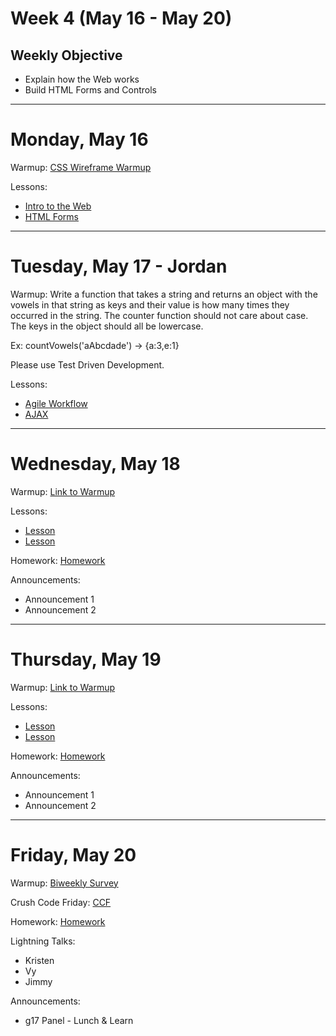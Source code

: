 # Week 4 (May 16 - May 20)
## Weekly Objective

- Explain how the Web works
- Build HTML Forms and Controls

---

# Monday, May 16

Warmup: [CSS Wireframe Warmup](https://github.com/gSchool/cssWireframeWarmup)

Lessons:
- [Intro to the Web](https://workbook.galvanize.com/cohorts/68/articles/3111)
- [HTML Forms](https://workbook.galvanize.com/cohorts/68/articles/3067)


---

# Tuesday, May 17 - Jordan

Warmup:
Write a function that takes a string and returns an object with the vowels in that string as keys and their value is how many times they occurred in the string. The counter function should not care about case. The keys in the object should all be lowercase.

 Ex: countVowels('aAbcdade') -> {a:3,e:1}

Please use Test Driven Development.

Lessons:
- [Agile Workflow](https://coursework.galvanize.com/curriculums/56/articles/3116)
- [AJAX](https://coursework.galvanize.com/curriculums/56/articles/3112)

---

# Wednesday, May 18

Warmup: [Link to Warmup](http://github.com/gSchool)

Lessons:
- [Lesson](https://workbook.galvanize.com/cohorts/68/student_dashboard)
- [Lesson](https://workbook.galvanize.com/cohorts/68/student_dashboard)

Homework: [Homework](https://workbook.galvanize.com/cohorts/68/student_dashboard)

Announcements:
- Announcement 1
- Announcement 2

---

# Thursday, May 19

Warmup: [Link to Warmup](http://github.com/gSchool)

Lessons:
- [Lesson](https://workbook.galvanize.com/cohorts/68/student_dashboard)
- [Lesson](https://workbook.galvanize.com/cohorts/68/student_dashboard)

Homework: [Homework](https://workbook.galvanize.com/cohorts/68/student_dashboard)

Announcements:
- Announcement 1
- Announcement 2

---

# Friday, May 20

Warmup: [Biweekly Survey](https://docs.google.com/forms/d/1XsnxPufkGL24Bnsa_8IxcyJT6-VudP4QC9VqbTbctAw/viewform?usp=send_form)

Crush Code Friday: [CCF](https://workbook.galvanize.com/cohorts/68/student_dashboard)

Homework: [Homework](https://workbook.galvanize.com/cohorts/68/student_dashboard)

Lightning Talks:

- Kristen
- Vy
- Jimmy

Announcements:
- g17 Panel - Lunch & Learn
